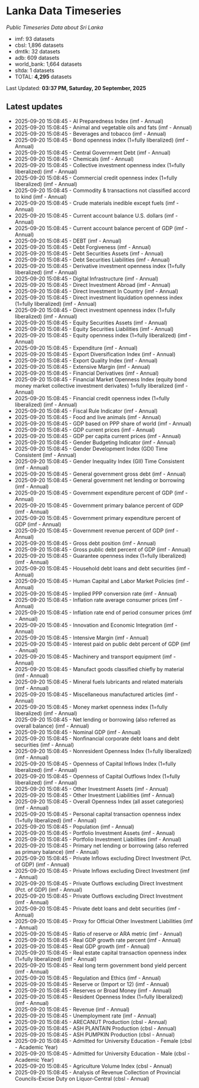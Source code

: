 # Lanka Data Timeseries
*Public Timeseries Data about Sri Lanka*

* imf: 93 datasets
* cbsl: 1,896 datasets
* dmtlk: 32 datasets
* adb: 609 datasets
* world_bank: 1,664 datasets
* sltda: 1 datasets
* TOTAL: **4,295** datasets

Last Updated: **03:37 PM, Saturday, 20 September, 2025**

## Latest updates

* 2025-09-20 15:08:45 - AI Preparedness Index (imf - Annual)
* 2025-09-20 15:08:45 - Animal and vegetable oils and fats (imf - Annual)
* 2025-09-20 15:08:45 - Beverages and tobacco (imf - Annual)
* 2025-09-20 15:08:45 - Bond openness index (1=fully liberalized) (imf - Annual)
* 2025-09-20 15:08:45 - Central Government Debt (imf - Annual)
* 2025-09-20 15:08:45 - Chemicals (imf - Annual)
* 2025-09-20 15:08:45 - Collective investment openness index (1=fully liberalized) (imf - Annual)
* 2025-09-20 15:08:45 - Commercial credit openness index (1=fully liberalized) (imf - Annual)
* 2025-09-20 15:08:45 - Commodity & transactions not classified accord to kind (imf - Annual)
* 2025-09-20 15:08:45 - Crude materials inedible except fuels (imf - Annual)
* 2025-09-20 15:08:45 - Current account balance U.S. dollars (imf - Annual)
* 2025-09-20 15:08:45 - Current account balance percent of GDP (imf - Annual)
* 2025-09-20 15:08:45 - DEBT (imf - Annual)
* 2025-09-20 15:08:45 - Debt Forgiveness (imf - Annual)
* 2025-09-20 15:08:45 - Debt Securities Assets (imf - Annual)
* 2025-09-20 15:08:45 - Debt Securities Liabilities (imf - Annual)
* 2025-09-20 15:08:45 - Derivative investment openness index (1=fully liberalized) (imf - Annual)
* 2025-09-20 15:08:45 - Digital Infrastructure (imf - Annual)
* 2025-09-20 15:08:45 - Direct Investment Abroad (imf - Annual)
* 2025-09-20 15:08:45 - Direct Investment In Country (imf - Annual)
* 2025-09-20 15:08:45 - Direct investment liquidation openness index (1=fully liberalized) (imf - Annual)
* 2025-09-20 15:08:45 - Direct investment openness index (1=fully liberalized) (imf - Annual)
* 2025-09-20 15:08:45 - Equity Securities Assets (imf - Annual)
* 2025-09-20 15:08:45 - Equity Securities Liabilities (imf - Annual)
* 2025-09-20 15:08:45 - Equity openness index (1=fully liberalized) (imf - Annual)
* 2025-09-20 15:08:45 - Expenditure (imf - Annual)
* 2025-09-20 15:08:45 - Export Diversification Index (imf - Annual)
* 2025-09-20 15:08:45 - Export Quality Index (imf - Annual)
* 2025-09-20 15:08:45 - Extensive Margin (imf - Annual)
* 2025-09-20 15:08:45 - Financial Derivatives (imf - Annual)
* 2025-09-20 15:08:45 - Financial Market Openness Index (equity bond money market collective investment derivates) 1=fully liberalized (imf - Annual)
* 2025-09-20 15:08:45 - Financial credit openness index (1=fully liberalized) (imf - Annual)
* 2025-09-20 15:08:45 - Fiscal Rule Indicator (imf - Annual)
* 2025-09-20 15:08:45 - Food and live animals (imf - Annual)
* 2025-09-20 15:08:45 - GDP based on PPP share of world (imf - Annual)
* 2025-09-20 15:08:45 - GDP current prices (imf - Annual)
* 2025-09-20 15:08:45 - GDP per capita current prices (imf - Annual)
* 2025-09-20 15:08:45 - Gender Budgeting Indicator (imf - Annual)
* 2025-09-20 15:08:45 - Gender Development Index (GDI) Time Consistent (imf - Annual)
* 2025-09-20 15:08:45 - Gender Inequality Index (GII) Time Consistent (imf - Annual)
* 2025-09-20 15:08:45 - General government gross debt (imf - Annual)
* 2025-09-20 15:08:45 - General government net lending or borrowing (imf - Annual)
* 2025-09-20 15:08:45 - Government expenditure percent of GDP (imf - Annual)
* 2025-09-20 15:08:45 - Government primary balance percent of GDP (imf - Annual)
* 2025-09-20 15:08:45 - Government primary expenditure percent of GDP (imf - Annual)
* 2025-09-20 15:08:45 - Government revenue percent of GDP (imf - Annual)
* 2025-09-20 15:08:45 - Gross debt position (imf - Annual)
* 2025-09-20 15:08:45 - Gross public debt percent of GDP (imf - Annual)
* 2025-09-20 15:08:45 - Guarantee openness index (1=fully liberalized) (imf - Annual)
* 2025-09-20 15:08:45 - Household debt loans and debt securities (imf - Annual)
* 2025-09-20 15:08:45 - Human Capital and Labor Market Policies (imf - Annual)
* 2025-09-20 15:08:45 - Implied PPP conversion rate (imf - Annual)
* 2025-09-20 15:08:45 - Inflation rate average consumer prices (imf - Annual)
* 2025-09-20 15:08:45 - Inflation rate end of period consumer prices (imf - Annual)
* 2025-09-20 15:08:45 - Innovation and Economic Integration (imf - Annual)
* 2025-09-20 15:08:45 - Intensive Margin (imf - Annual)
* 2025-09-20 15:08:45 - Interest paid on public debt percent of GDP (imf - Annual)
* 2025-09-20 15:08:45 - Machinery and transport equipment (imf - Annual)
* 2025-09-20 15:08:45 - Manufact goods classified chiefly by material (imf - Annual)
* 2025-09-20 15:08:45 - Mineral fuels lubricants and related materials (imf - Annual)
* 2025-09-20 15:08:45 - Miscellaneous manufactured articles (imf - Annual)
* 2025-09-20 15:08:45 - Money market openness index (1=fully liberalized) (imf - Annual)
* 2025-09-20 15:08:45 - Net lending or borrowing (also referred as overall balance) (imf - Annual)
* 2025-09-20 15:08:45 - Nominal GDP (imf - Annual)
* 2025-09-20 15:08:45 - Nonfinancial corporate debt loans and debt securities (imf - Annual)
* 2025-09-20 15:08:45 - Nonresident Openness Index (1=fully liberalized) (imf - Annual)
* 2025-09-20 15:08:45 - Openness of Capital Inflows Index (1=fully liberalized) (imf - Annual)
* 2025-09-20 15:08:45 - Openness of Capital Outflows Index (1=fully liberalized) (imf - Annual)
* 2025-09-20 15:08:45 - Other Investment Assets (imf - Annual)
* 2025-09-20 15:08:45 - Other Investment Liabilities (imf - Annual)
* 2025-09-20 15:08:45 - Overall Openness Index (all asset categories) (imf - Annual)
* 2025-09-20 15:08:45 - Personal capital transaction openness index (1=fully liberalized) (imf - Annual)
* 2025-09-20 15:08:45 - Population (imf - Annual)
* 2025-09-20 15:08:45 - Portfolio Investment Assets (imf - Annual)
* 2025-09-20 15:08:45 - Portfolio Investment Liabilities (imf - Annual)
* 2025-09-20 15:08:45 - Primary net lending or borrowing (also referred as primary balance) (imf - Annual)
* 2025-09-20 15:08:45 - Private Inflows excluding Direct Investment (Pct. of GDP) (imf - Annual)
* 2025-09-20 15:08:45 - Private Inflows excluding Direct Investment (imf - Annual)
* 2025-09-20 15:08:45 - Private Outflows excluding Direct Investment (Pct. of GDP) (imf - Annual)
* 2025-09-20 15:08:45 - Private Outflows excluding Direct Investment (imf - Annual)
* 2025-09-20 15:08:45 - Private debt loans and debt securities (imf - Annual)
* 2025-09-20 15:08:45 - Proxy for Official Other Investment Liabilities (imf - Annual)
* 2025-09-20 15:08:45 - Ratio of reserve or ARA metric (imf - Annual)
* 2025-09-20 15:08:45 - Real GDP growth rate percent (imf - Annual)
* 2025-09-20 15:08:45 - Real GDP growth (imf - Annual)
* 2025-09-20 15:08:45 - Real estate capital transaction openness index (1=fully liberalized) (imf - Annual)
* 2025-09-20 15:08:45 - Real long term government bond yield percent (imf - Annual)
* 2025-09-20 15:08:45 - Regulation and Ethics (imf - Annual)
* 2025-09-20 15:08:45 - Reserve or (Import or 12) (imf - Annual)
* 2025-09-20 15:08:45 - Reserves or Broad Money (imf - Annual)
* 2025-09-20 15:08:45 - Resident Openness Index (1=fully liberalized) (imf - Annual)
* 2025-09-20 15:08:45 - Revenue (imf - Annual)
* 2025-09-20 15:08:45 - Unemployment rate (imf - Annual)
* 2025-09-20 15:08:45 - ARECANUT Production (cbsl - Annual)
* 2025-09-20 15:08:45 - ASH PLANTAIN Production (cbsl - Annual)
* 2025-09-20 15:08:45 - ASH PUMPKIN Production (cbsl - Annual)
* 2025-09-20 15:08:45 - Admitted for University Education - Female (cbsl - Academic Year)
* 2025-09-20 15:08:45 - Admitted for University Education - Male (cbsl - Academic Year)
* 2025-09-20 15:08:45 - Agriculture Volume Index (cbsl - Annual)
* 2025-09-20 15:08:45 - Analysis of Revenue Collection of Provincial Councils-Excise Duty on Liquor-Central (cbsl - Annual)